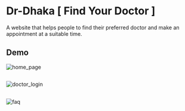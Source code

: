 # Dr-Dhaka [ Find Your Doctor ]
A website that helps people to find their preferred doctor and make an appointment at a suitable time.

## Demo
![home_page](https://user-images.githubusercontent.com/33782421/164773181-6304e1b9-5dc2-4b59-b171-fb22cced5edf.jpg)
##
![doctor_login](https://user-images.githubusercontent.com/33782421/164773290-fa3644dc-89d8-4b85-8385-e4f5d6d1fc4c.jpg)
##
![faq](https://user-images.githubusercontent.com/33782421/164773431-092d3523-d6e6-45b0-955a-fdf74a6704fe.jpg)


